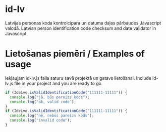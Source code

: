 # id-lv
Latvijas personas koda kontrolcipara un datuma daļas pārbaudes Javascript valodā.
Latvian person identification code checksum and date validator in Javascript.

# Lietošanas piemēri / Examples of usage
Iekļaujam id-lv.js faila saturu savā projektā un gatavs lietošanai.
Include id-lv.js file in your project and you are ready to go.

```javascript
if (IdeLve.isValidIdentificationCode("111111-11111")) {
  console.log("jā, būs pareizs kods");
  console.log("ok, valid code");
}
if (IdeLve.isValidIdentificationCode("111111-11111")) {
  console.log("nē, nebūs pareizs kods");
  console.log("invalid code");
}
```
